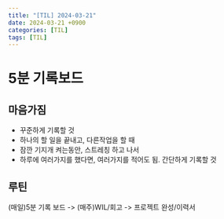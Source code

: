 ```yaml
---
title: "[TIL] 2024-03-21"
date: 2024-03-21 +0900
categories: [TIL]
tags: [TIL]
---
```


# 5분 기록보드


## 마음가짐 
- 꾸준하게 기록할 것
- 하나의 할 일을 끝내고, 다른작업을 할 때
- 잠깐 기지개 켜는동안, 스트레칭 하고 나서
- 하루에 여러가지를 했다면, 여러가지를 적어도 됨. 간단하게 기록할 것

## 루틴
(매일)5분 기록 보드 -> (매주)WIL/회고 -> 프로젝트 완성/이력서